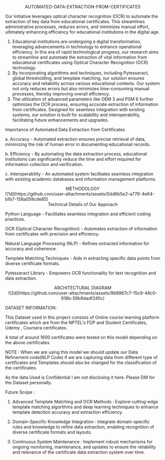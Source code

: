 <div align="center">
AUTOMATED-DATA-EXTRACTION-FROM-CERTIFICATES
</div>

Our initiative leverages optical character recognition (OCR) to automate the extraction of key data from educational certificates. This streamlines administrative processes, reduces errors, and minimizes manual effort, ultimately enhancing efficiency for educational institutions in the digital age.

1. Educational institutions are undergoing a digital transformation, leveraging advancements in technology to enhance operational efficiency. In this era of rapid technological progress, our research aims to streamline and automate the extraction of vital information from educational certificates using Optical Character Recognition (OCR) technology.
2. By incorporating algorithms and techniques, including Pytesseract, global thresholding, and template matching, our solution ensures accuracy and reliability across various educational contexts. Our system not only reduces errors but also minimizes time-consuming manual processes, thereby improving overall efficiency.
3. The utilization of advanced parameters like OEM 3 and PSM 6 further optimizes the OCR process, ensuring accurate extraction of information from certificates. Designed for seamless integration with existing systems, our solution is built for scalability and interoperability, facilitating future enhancements and upgrades.

Importance of Automated Data Extraction from Certificates

a. Accuracy - Automated extraction ensures precise retrieval of data, minimizing the risk of human error in documenting educational records.

b. Efficiency - By automating the data extraction process, educational institutions can significantly reduce the time and effort required for information collection and verification.

c. Interoperability - An automated system facilitates seamless integration with existing academic databases and information management platforms.




<div align="center">
METHODOLOGY
</div>
<div align="center">
  
</div>![1d](https://github.com/user-attachments/assets/0dd6b5e2-a779-4e64-bfb7-158a059cde85)


<div align="center">
Technical Details of Our Approach 
</div>

Python Language - Facilitates seamless integration and efficient coding practices.

OCR (Optical Character Recognition) - Automates extraction of information from certificates with precision and efficiency.

Natural Language Processing (NLP) - Refines extracted information for accuracy and coherence.

Template Matching Techniques - Aids in extracting specific data points from diverse certificate formats.

Pytesseract Library - Empowers OCR functionality for text recognition and data extraction.

<div align="center">
ARCHITECTURAL DIAGRAM
</div>

<div align="center">
![2d](https://github.com/user-attachments/assets/9b8967c7-15c9-48c0-918b-59b9dadf245c)

</div>


DATASET INFORMATION :

This Dataset used in this project consists of Online course learning platform certificates which are from the NPTEL's FDP and Student Certificates, Udemy , Coursera certificates.

A total of around 1600 certificates were tested on this model depending on the above certificates.

NOTE : When we are using this model we should update our Data Refinement code(NLP Code) if we are capturing data from different type of certificates and Templates should also be changed for the classification of the certificates.


As the data Used is Confidential I am not disclosing it here. Please DM for the Dataset personally.

Future Scope : 

1. Advanced Template Matching and OCR Methods : Explore cutting-edge template matching algorithms and deep learning techniques to enhance template detection accuracy and extraction efficiency.
   
2. Domain-Specific Knowledge Integration : Integrate domain-specific rules and knowledge to refine data extraction, enabling recognition of diverse certificate formats and layouts.
   
3. Continuous System Maintenance : Implement robust mechanisms for ongoing monitoring, maintenance, and updates to ensure the reliability and relevance of the certificate data extraction system over time.

